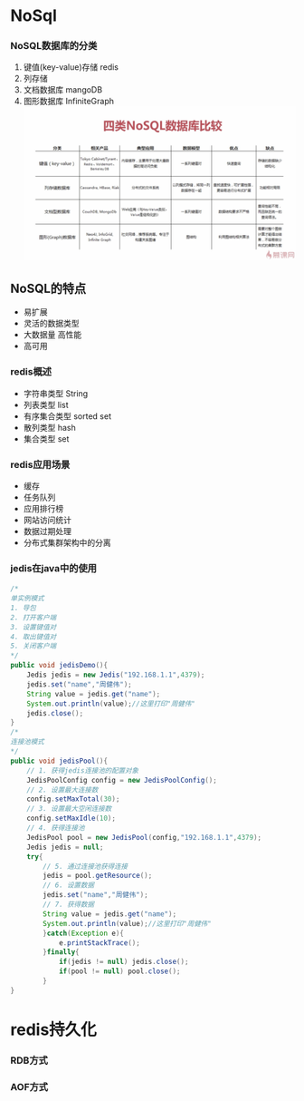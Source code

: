 # NoSql
### NoSQL数据库的分类
1. 键值(key-value)存储 redis
2. 列存储
3. 文档数据库 mangoDB
4. 图形数据库 InfiniteGraph
![四种NoSQL数据库比较](../images/四种NoSQL数据库比较.png)
## NoSQL的特点
- 易扩展
- 灵活的数据类型
- 大数据量 高性能
- 高可用

### redis概述
- 字符串类型 String
- 列表类型 list
- 有序集合类型 sorted set
- 散列类型 hash
- 集合类型 set

### redis应用场景
- 缓存
- 任务队列
- 应用排行榜
- 网站访问统计
- 数据过期处理
- 分布式集群架构中的分离

### jedis在java中的使用
```JAVA
/*
单实例模式
1. 导包
2. 打开客户端
3. 设置键值对
4. 取出键值对
5. 关闭客户端
*/
public void jedisDemo(){
    Jedis jedis = new Jedis("192.168.1.1",4379);
    jedis.set("name","周健伟");
    String value = jedis.get("name");
    System.out.println(value);//这里打印"周健伟"
    jedis.close();
}
/*
连接池模式
*/
public void jedisPool(){
    // 1. 获得jedis连接池的配置对象
    JedisPoolConfig config = new JedisPoolConfig();
    // 2. 设置最大连接数
    config.setMaxTotal(30);
    // 3. 设置最大空闲连接数
    config.setMaxIdle(10);
    // 4. 获得连接池
    JedisPool pool = new JedisPool(config,"192.168.1.1",4379);
    Jedis jedis = null;
    try{
        // 5. 通过连接池获得连接
        jedis = pool.getResource();
        // 6. 设置数据
        jedis.set("name","周健伟");
        // 7. 获得数据
        String value = jedis.get("name");
        System.out.println(value);//这里打印"周健伟"
        }catch(Exception e){
            e.printStackTrace();
        }finally{
            if(jedis != null) jedis.close();
            if(pool != null) pool.close();
        }
}
```

# redis持久化
### RDB方式
### AOF方式
